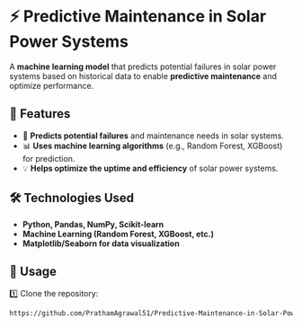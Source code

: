 # ⚡ Predictive Maintenance in Solar Power Systems  

A **machine learning model** that predicts potential failures in solar power systems based on historical data to enable **predictive maintenance** and optimize performance.  

## 🚀 Features  

- 🔧 **Predicts potential failures** and maintenance needs in solar systems.  
- 📊 **Uses machine learning algorithms** (e.g., Random Forest, XGBoost) for prediction.  
- 💡 **Helps optimize the uptime and efficiency** of solar power systems.  

## 🛠️ Technologies Used  

- **Python, Pandas, NumPy, Scikit-learn**  
- **Machine Learning (Random Forest, XGBoost, etc.)**  
- **Matplotlib/Seaborn for data visualization**  

## 🚀 Usage  

1️⃣ Clone the repository:  
```sh
https://github.com/PrathamAgrawal51/Predictive-Maintenance-in-Solar-Power-Systems.git
